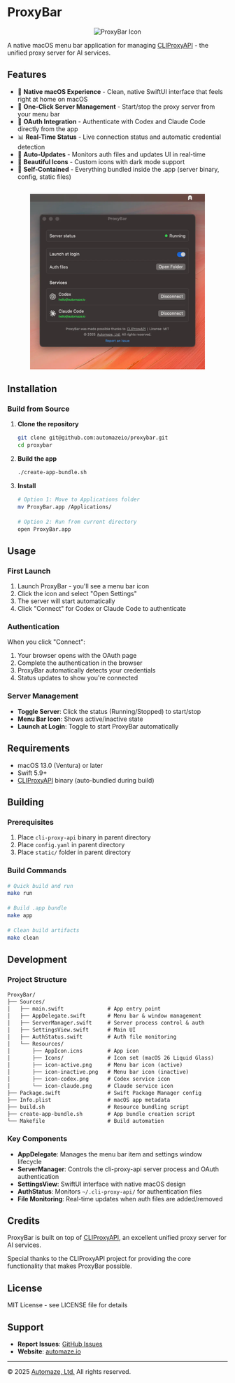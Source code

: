 # ProxyBar

<p align="center">
  <img src="Sources/Resources/Icons/Icon-macOS-Default-256x256@2x.png" width="128" height="128" alt="ProxyBar Icon">
</p>

A native macOS menu bar application for managing [CLIProxyAPI](https://github.com/router-for-me/CLIProxyAPI) - the unified proxy server for AI services.

## Features

- 🎯 **Native macOS Experience** - Clean, native SwiftUI interface that feels right at home on macOS
- 🚀 **One-Click Server Management** - Start/stop the proxy server from your menu bar
- 🔐 **OAuth Integration** - Authenticate with Codex and Claude Code directly from the app
- 📊 **Real-Time Status** - Live connection status and automatic credential detection
- 🔄 **Auto-Updates** - Monitors auth files and updates UI in real-time
- 🎨 **Beautiful Icons** - Custom icons with dark mode support
- 💾 **Self-Contained** - Everything bundled inside the .app (server binary, config, static files)

<p align="center">
<br>
  <img src="screenshot.webp" width="400" height="400" alt="ProxyBar Screenshot">
</p>

## Installation

### Build from Source

1. **Clone the repository**
   ```bash
   git clone git@github.com:automazeio/proxybar.git
   cd proxybar
   ```

2. **Build the app**
   ```bash
   ./create-app-bundle.sh
   ```

3. **Install**
   ```bash
   # Option 1: Move to Applications folder
   mv ProxyBar.app /Applications/

   # Option 2: Run from current directory
   open ProxyBar.app
   ```

## Usage

### First Launch

1. Launch ProxyBar - you'll see a menu bar icon
2. Click the icon and select "Open Settings"
3. The server will start automatically
4. Click "Connect" for Codex or Claude Code to authenticate

### Authentication

When you click "Connect":
1. Your browser opens with the OAuth page
2. Complete the authentication in the browser
3. ProxyBar automatically detects your credentials
4. Status updates to show you're connected

### Server Management

- **Toggle Server**: Click the status (Running/Stopped) to start/stop
- **Menu Bar Icon**: Shows active/inactive state
- **Launch at Login**: Toggle to start ProxyBar automatically

## Requirements

- macOS 13.0 (Ventura) or later
- Swift 5.9+
- [CLIProxyAPI](https://github.com/router-for-me/CLIProxyAPI) binary (auto-bundled during build)

## Building

### Prerequisites

1. Place `cli-proxy-api` binary in parent directory
2. Place `config.yaml` in parent directory
3. Place `static/` folder in parent directory

### Build Commands

```bash
# Quick build and run
make run

# Build .app bundle
make app

# Clean build artifacts
make clean
```

## Development

### Project Structure

```
ProxyBar/
├── Sources/
│   ├── main.swift              # App entry point
│   ├── AppDelegate.swift       # Menu bar & window management
│   ├── ServerManager.swift     # Server process control & auth
│   ├── SettingsView.swift      # Main UI
│   ├── AuthStatus.swift        # Auth file monitoring
│   └── Resources/
│       ├── AppIcon.icns        # App icon
│       ├── Icons/              # Icon set (macOS 26 Liquid Glass)
│       ├── icon-active.png     # Menu bar icon (active)
│       ├── icon-inactive.png   # Menu bar icon (inactive)
│       ├── icon-codex.png      # Codex service icon
│       └── icon-claude.png     # Claude service icon
├── Package.swift               # Swift Package Manager config
├── Info.plist                  # macOS app metadata
├── build.sh                    # Resource bundling script
├── create-app-bundle.sh        # App bundle creation script
└── Makefile                    # Build automation
```

### Key Components

- **AppDelegate**: Manages the menu bar item and settings window lifecycle
- **ServerManager**: Controls the cli-proxy-api server process and OAuth authentication
- **SettingsView**: SwiftUI interface with native macOS design
- **AuthStatus**: Monitors `~/.cli-proxy-api/` for authentication files
- **File Monitoring**: Real-time updates when auth files are added/removed

## Credits

ProxyBar is built on top of [CLIProxyAPI](https://github.com/router-for-me/CLIProxyAPI), an excellent unified proxy server for AI services.

Special thanks to the CLIProxyAPI project for providing the core functionality that makes ProxyBar possible.

## License

MIT License - see LICENSE file for details

## Support

- **Report Issues**: [GitHub Issues](https://github.com/automazeio/proxybar/issues)
- **Website**: [automaze.io](https://automaze.io)

---

© 2025 [Automaze, Ltd.](https://automaze.io) All rights reserved.
